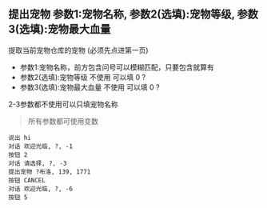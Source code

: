 ## 提出宠物 参数1:宠物名称, 参数2(选填):宠物等级, 参数3(选填):宠物最大血量
提取当前宠物仓库的宠物 (必须先点进第一页)


- 参数1:宠物名称，前方包含问号可以模糊匹配，只要包含就算有
- 参数2(选填):宠物等级 不使用 可以填 0 ?
- 参数3(选填):宠物最大血量 不使用 可以填 0 ?


2-3参数都不使用可以只填宠物名称

> 所有参数都可使用变数

```
说出 hi
对话 欢迎光临, ?, -1
按钮 2
对话 请选择, ?, -3
提出宠物 ?布洛, 139, 1771
按钮 CANCEL
对话 欢迎光临, ?, -6
按钮 5

```